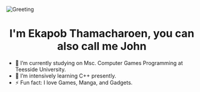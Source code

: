 ![Greeting](https://capsule-render.vercel.app/api?type=waving&color=gradient&customColorList=0,2,2,5&section=header&text=Hi%20there&fontSize=48&fontAlignY=35&height=150&desc=Thanks%20for%20dropping%20by&fontColor=E3E3E3&descAlign=57.5)

<h1 align="center">I'm Ekapob Thamacharoen, you can also call me John</h1>

- 🔭 I’m currently studying on Msc. Computer Games Programming at Teesside University.
- 🌱 I’m intensively learning C++ presently.
- ⚡ Fun fact: I love Games, Manga, and Gadgets.
